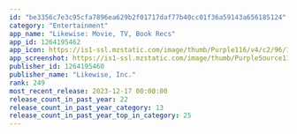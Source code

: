 ```yaml
---
id: "be3356c7e3c95cfa7896ea629b2f01717daf77b40cc01f36a59143a656185124"
category: "Entertainment"
app_name: "Likewise: Movie, TV, Book Recs"
app_id: 1264195462
app_icon: https://is1-ssl.mzstatic.com/image/thumb/Purple116/v4/c2/96/1f/c2961f0d-633b-c6e0-5706-c20259c48481/AppIcon.prod-0-0-1x_U007emarketing-0-5-0-0-85-220.png/1024x1024bb.png
app_screenshot: https://is1-ssl.mzstatic.com/image/thumb/PurpleSource116/v4/a0/72/28/a072286c-559c-269e-d79f-b20c8dd616a1/89ac12dc-d0dc-44dc-a52a-91d42095a793_1.png/1242x2688bb.png
publisher_id: 1264195460
publisher_name: "Likewise, Inc."
rank: 249
most_recent_release: 2023-12-17 00:00:00
release_count_in_past_year: 22
release_count_in_past_year_category: 13
release_count_in_past_year_top_in_category: 25
---
```

